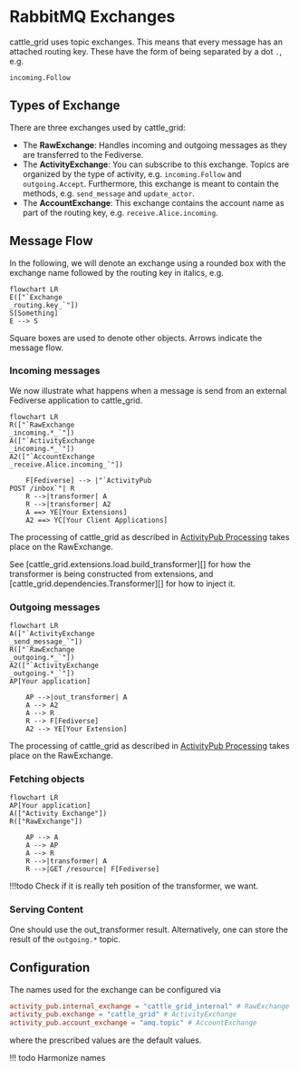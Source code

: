 # RabbitMQ Exchanges

cattle_grid uses topic exchanges. This means that every
message has an attached routing key. These have the form
of being separated by a dot `.`, e.g.

```plain
incoming.Follow
```

## Types of Exchange

There are three exchanges used by cattle_grid:

- The __RawExchange__: Handles incoming and outgoing messages as they are transferred to the Fediverse.
- The __ActivityExchange__: You can subscribe to this exchange. Topics are organized by the type of activity, e.g. `incoming.Follow` and `outgoing.Accept`. Furthermore, this exchange is meant to contain the methods, e.g. `send_message` and `update_actor`.
- The __AccountExchange__: This exchange contains the account name as part of the routing key, e.g. `receive.Alice.incoming`.

## Message Flow

In the following, we will denote an exchange using a rounded box
with the exchange name followed by the routing key in italics, e.g.

```mermaid
flowchart LR
E(["`Exchange
_routing.key_`"])
S[Something]
E --> S
```

Square boxes are used to denote other objects. Arrows indicate the
message flow.

### Incoming messages

We now illustrate what happens when a message is send from an external
Fediverse application to cattle_grid.

```mermaid
flowchart LR
R(["`RawExchange
_incoming.*_`"])
A(["`ActivityExchange
_incoming.*_`"])
A2(["`AccountExchange
_receive.Alice.incoming_`"])

    F[Fediverse] --> |"`ActivityPub
POST /inbox`"| R
    R -->|transformer| A
    R -->|transformer| A2
    A ==> YE[Your Extensions]
    A2 ==> YC[Your Client Applications]
```

The processing of cattle_grid as described in
[ActivityPub Processing](./activitypub.md) takes place on the RawExchange.

See [cattle_grid.extensions.load.build_transformer][] for how the transformer is being constructed from extensions,
and [cattle_grid.dependencies.Transformer][] for how to inject it.

### Outgoing messages

```mermaid
flowchart LR
A(["`ActivityExchange
_send_message_`"])
R(["`RawExchange
_outgoing.*_`"])
A2(["`ActivityExchange
_outgoing.*_`"])
AP[Your application]

    AP -->|out_transformer| A
    A --> A2
    A --> R
    R --> F[Fediverse]
    A2 --> YE[Your Extension]
```

The processing of cattle_grid as described in
[ActivityPub Processing](./activitypub.md) takes place on the RawExchange.

### Fetching objects

```mermaid
flowchart LR
AP[Your application]
A(["Activity Exchange"])
R(["RawExchange"])

    AP --> A
    A --> AP
    A --> R
    R -->|transformer| A
    R -->|GET /resource| F[Fediverse]
```

!!!todo
    Check if it is really teh position of the transformer, we want.

### Serving Content

One should use the out_transformer result.
Alternatively, one can store the result of the `outgoing.*`
topic.

## Configuration

The names used for the exchange can be configured via

```toml title="cattle_grid.toml"
activity_pub.internal_exchange = "cattle_grid_internal" # RawExchange
activity_pub.exchange = "cattle_grid" # ActivityExchange
activity_pub.account_exchange = "amq.topic" # AccountExchange
```

where the prescribed values are the default values.

!!! todo
    Harmonize names

